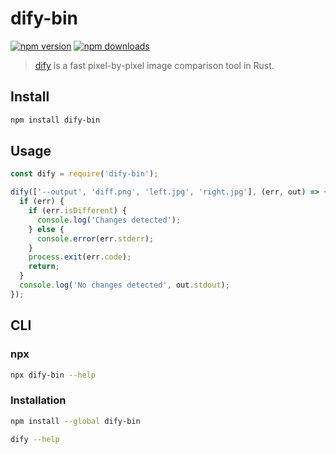 # dify-bin 

[![npm version](https://img.shields.io/npm/v/dify-bin.svg)](https://www.npmjs.com/package/dify-bin) 
[![npm downloads](https://img.shields.io/npm/dm/dify-bin.svg)](https://www.npmjs.com/package/dify-bin) 

> [dify](https://github.com/jihchi/dify) is a fast pixel-by-pixel image comparison tool in Rust.

## Install

```sh
npm install dify-bin
```

## Usage

```js
const dify = require('dify-bin');

dify(['--output', 'diff.png', 'left.jpg', 'right.jpg'], (err, out) => {
  if (err) {
    if (err.isDifferent) {
      console.log('Changes detected');
    } else {
      console.error(err.stderr);
    }
    process.exit(err.code);
    return;
  }
  console.log('No changes detected', out.stdout);
});
```

## CLI

### npx

```sh
npx dify-bin --help
```

### Installation 
```sh
npm install --global dify-bin
```

```sh
dify --help
```


